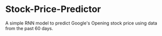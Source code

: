 # Stock-Price-Predictor
A simple RNN model to predict Google's Opening stock price using data from the past 60 days.
